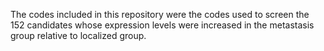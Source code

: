 The codes included in this repository were the codes used to screen the 152 candidates whose expression levels were increased in the metastasis group relative to localized group.

